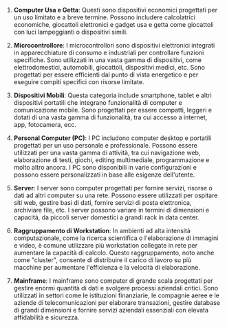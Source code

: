 1. **Computer Usa e Getta**: Questi sono dispositivi economici progettati per un uso limitato e a breve termine. Possono includere calcolatrici economiche, giocattoli elettronici e gadget usa e getta come giocattoli con luci lampeggianti o dispositivi simili.

2. **Microcontrollore**: I microcontrollori sono dispositivi elettronici integrati in apparecchiature di consumo e industriali per controllare funzioni specifiche. Sono utilizzati in una vasta gamma di dispositivi, come elettrodomestici, automobili, giocattoli, dispositivi medici, etc. Sono progettati per essere efficienti dal punto di vista energetico e per eseguire compiti specifici con risorse limitate.

3. **Dispositivi Mobili**: Questa categoria include smartphone, tablet e altri dispositivi portatili che integrano funzionalità di computer e comunicazione mobile. Sono progettati per essere compatti, leggeri e dotati di una vasta gamma di funzionalità, tra cui accesso a internet, app, fotocamera, ecc.

4. **Personal Computer (PC)**: I PC includono computer desktop e portatili progettati per un uso personale e professionale. Possono essere utilizzati per una vasta gamma di attività, tra cui navigazione web, elaborazione di testi, giochi, editing multimediale, programmazione e molto altro ancora. I PC sono disponibili in varie configurazioni e possono essere personalizzati in base alle esigenze dell'utente.

5. **Server**: I server sono computer progettati per fornire servizi, risorse o dati ad altri computer su una rete. Possono essere utilizzati per ospitare siti web, gestire basi di dati, fornire servizi di posta elettronica, archiviare file, etc. I server possono variare in termini di dimensioni e capacità, da piccoli server domestici a grandi rack in data center.

6. **Raggruppamento di Workstation**: In ambienti ad alta intensità computazionale, come la ricerca scientifica o l'elaborazione di immagini e video, è comune utilizzare più workstation collegate in rete per aumentare la capacità di calcolo. Questo raggruppamento, noto anche come "cluster", consente di distribuire il carico di lavoro su più macchine per aumentare l'efficienza e la velocità di elaborazione.

7. **Mainframe**: I mainframe sono computer di grande scala progettati per gestire enormi quantità di dati e svolgere processi aziendali critici. Sono utilizzati in settori come le istituzioni finanziarie, le compagnie aeree e le aziende di telecomunicazioni per elaborare transazioni, gestire database di grandi dimensioni e fornire servizi aziendali essenziali con elevata affidabilità e sicurezza.

